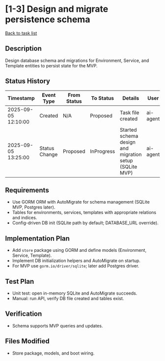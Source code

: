 # [1-3] Design and migrate persistence schema

[Back to task list](../tasks.md)

## Description
Design database schema and migrations for Environment, Service, and Template entities to persist state for the MVP.

## Status History
| Timestamp | Event Type | From Status | To Status | Details | User |
|-----------|------------|-------------|-----------|---------|------|
| 2025-09-05 12:10:00 | Created | N/A | Proposed | Task file created | ai-agent |
| 2025-09-05 13:25:00 | Status Change | Proposed | InProgress | Started schema design and migration setup (SQLite MVP) | ai-agent |

## Requirements
- Use GORM ORM with AutoMigrate for schema management (SQLite MVP, Postgres later).
- Tables for environments, services, templates with appropriate relations and indices.
- Config-driven DB init (SQLite path by default; DATABASE_URL override).

## Implementation Plan
- Add `store` package using GORM and define models (Environment, Service, Template).
- Implement DB initialization helpers and AutoMigrate on startup.
- For MVP use `gorm.io/driver/sqlite`; later add Postgres driver.

## Test Plan
- Unit test: open in-memory SQLite and AutoMigrate succeeds.
- Manual: run API, verify DB file created and tables exist.

## Verification
- Schema supports MVP queries and updates.

## Files Modified
- Store package, models, and boot wiring.
